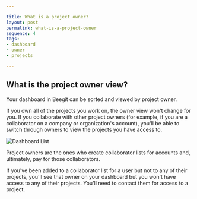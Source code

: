 ```yaml
---

title: What is a project owner?
layout: post
permalink: what-is-a-project-owner
sequence: 4
tags:
- dashboard
- owner
- projects

---
```

## What is the project owner view? 
Your dashboard in Beegit can be sorted and viewed by project owner. 

If you own all of the projects you work on, the owner view won't change for you. If you collaborate with other project owners (for example, if you are a collaborator on a company or organization's account), you'll be able to switch through owners to view the projects you have access to. 

![Dashboard List](https://s3.amazonaws.com/beegit-images/helpImages/dashboard-list.png)

Project owners are the ones who create collaborator lists for accounts and, ultimately, pay for those collaborators.

If you've been added to a collaborator list for a user but not to any of their projects, you'll see that owner on your dashboard but you won't have access to any of their projects. You'll need to contact them for access to a project. 
